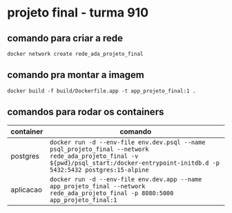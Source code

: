 # projeto final - turma 910

## comando para criar a rede

`docker network create rede_ada_projeto_final`

## comando pra montar a imagem

`docker build -f build/Dockerfile.app -t app_projeto_final:1 .` 

## comandos para rodar os containers

| container | comando | 
|  --- |  --- | 
| postgres |  `docker run -d --env-file env.dev.psql --name psql_projeto_final --network rede_ada_projeto_final -v ${pwd}/psql_start:/docker-entrypoint-initdb.d -p 5432:5432 postgres:15-alpine` | 
| aplicacao |  `docker run -d --env-file env.dev.app --name app_projeto_final --network rede_ada_projeto_final -p 8080:5000 app_projeto_final:1`  |